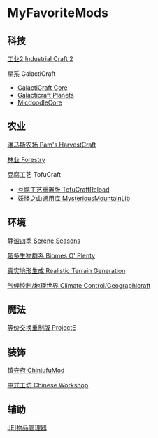 # MyFavoriteMods

## 科技
[工业2 Industrial Craft 2](https://www.mcmod.cn/class/2.html)

星系 GalactiCraft
* [GalactiCraft Core](https://www.mcmod.cn/class/194.html)
* [Galacticraft Planets](https://www.mcmod.cn/class/1845.html)
* [MicdoodleCore](https://www.mcmod.cn/class/1818.html)

## 农业
[潘马斯农场 Pam's HarvestCraft](https://www.mcmod.cn/class/218.html)

[林业 Forestry](https://www.mcmod.cn/class/5.html)


豆腐工艺 TofuCraft
* [豆腐工艺重置版 TofuCraftReload](https://www.mcmod.cn/class/1633.html)
* [妖怪之山通用库 MysteriousMountainLib](https://www.mcmod.cn/class/2303.html)

## 环境
[静谧四季 Serene Seasons](https://www.mcmod.cn/class/1132.html)

[超多生物群系 Biomes O' Plenty](https://www.mcmod.cn/class/108.html)

[真实地形生成 Realistic Terrain Generation](https://www.mcmod.cn/class/635.html)

[气候控制/地理世界 Climate Control/Geographicraft](https://www.mcmod.cn/class/2495.html)

## 魔法
[等价交换重制版 ProjectE](https://www.mcmod.cn/class/353.html)

## 装饰
[镇守府 ChinjufuMod](https://www.mcmod.cn/class/1026.html)

[中式工坊 Chinese Workshop](https://www.mcmod.cn/class/891.html)

## 辅助
[JEI物品管理器](https://www.mcmod.cn/class/459.html)
